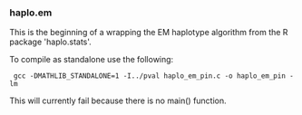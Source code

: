 ### haplo.em

This is the beginning of a wrapping the EM haplotype algorithm from the R package 'haplo.stats'.

To compile as standalone use the following:

     gcc -DMATHLIB_STANDALONE=1 -I../pval haplo_em_pin.c -o haplo_em_pin -lm

This will currently fail because there is no main() function.
